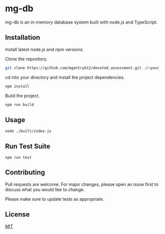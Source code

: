 # mg-db

mg-db is an in-memory database system built with node.js and TypeScript.

## Installation

Install latest node.js and npm versions.

Clone the repository.

```bash
git clone https://github.com/mgentry612/devoted_assessment.git ./<your_dir>/
```

cd into your directory and install the project dependencies.

```bash
npm install
```
Build the project.

```bash
npm run build
```

## Usage

```node
node ./built/index.js
```
## Run Test Suite

```node
npm run test
```

## Contributing
Pull requests are welcome. For major changes, please open an issue first to discuss what you would like to change.

Please make sure to update tests as appropriate.

## License
[MIT](https://choosealicense.com/licenses/mit/)
